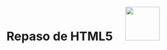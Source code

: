 # Repaso de HTML5  <img src="https://icons-for-free.com/download-icon-html+html5+icon-1320185152054921895_0.svg" style="width: 80px; height: 80px; margin: 23px;" >

